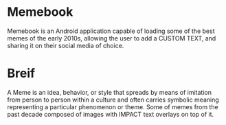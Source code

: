 # Memebook
Memebook is an Android application capable of loading some of the best memes of the early 2010s, allowing the user to add a CUSTOM TEXT, and sharing it on their social media of choice.


# Breif
A Meme is an idea, behavior, or style that spreads by means of imitation from person to person within a culture and often carries symbolic meaning representing a particular
phenomenon or theme.
Some of memes from the past decade composed of images with IMPACT text overlays on top of it.
